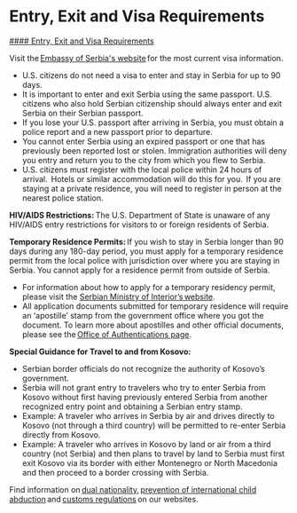 # Entry, Exit and Visa Requirements

[#### Entry, Exit and Visa Requirements](javascript:void(0); "Entry, Exit and Visa Requirements")

Visit the [Embassy of Serbia's website](http://www.washington.mfa.gov.rs/consularservicestext.php?subaction=showfull&id=1348565352&ucat=17&template=MeniENG&#disqus_thread) for the most current visa information.

* U.S. citizens do not need a visa to enter and stay in Serbia for up to 90 days.
* It is important to enter and exit Serbia using the same passport. U.S. citizens who also hold Serbian citizenship should always enter and exit Serbia on their Serbian passport.
* If you lose your U.S. passport after arriving in Serbia, you must obtain a police report and a new passport prior to departure.
* You cannot enter Serbia using an expired passport or one that has previously been reported lost or stolen. Immigration authorities will deny you entry and return you to the city from which you flew to Serbia.
* U.S. citizens must register with the local police within 24 hours of arrival.  Hotels or similar accommodation will do this for you.  If you are staying at a private residence, you will need to register in person at the nearest police station.

**HIV/AIDS Restrictions:** The U.S. Department of State is unaware of any HIV/AIDS entry restrictions for visitors to or foreign residents of Serbia.

**Temporary Residence Permits:** If you wish to stay in Serbia longer than 90 days during any 180-day period, you must apply for a temporary residence permit from the local police with jurisdiction over where you are staying in Serbia. You cannot apply for a residence permit from outside of Serbia.

* For information about how to apply for a temporary residency permit, please visit the [Serbian Ministry of Interior’s website](http://www.mup.rs/wps/portal/en/ministry).
* All application documents submitted for temporary residence will require an ‘apostille’ stamp from the government office where you got the document. To learn more about apostilles and other official documents, please see the [Office of Authentications page](https://travel.state.gov/content/travel/en/records-and-authentications/authenticate-your-document.html).

**Special Guidance for Travel to and from Kosovo:**

* Serbian border officials do not recognize the authority of Kosovo’s government.
* Serbia will not grant entry to travelers who try to enter Serbia from Kosovo without first having previously entered Serbia from another recognized entry point and obtaining a Serbian entry stamp.
* Example: A traveler who arrives in Serbia by air and drives directly to Kosovo (not through a third country) will be permitted to re-enter Serbia directly from Kosovo.
* Example: A traveler who arrives in Kosovo by land or air from a third country (not Serbia) and then plans to travel by land to Serbia must first exit Kosovo via its border with either Montenegro or North Macedonia and then proceed to a border crossing with Serbia.

Find information on [dual nationality](https://travel.state.gov/content/travel/en/international-travel/before-you-go/travelers-with-special-considerations/Dual-Nationality-Travelers.html), [prevention of international child abduction](https://travel.state.gov/content/childabduction/en/preventing.html) and [customs regulations](https://travel.state.gov/content/passports/en/go/customs.html) on our websites.